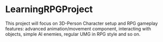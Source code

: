# LearningRPGProject
This project will focus on 3D-Person Character setup and RPG gameplay features: advanced animation/movement component, interacting with objects, simple AI enemies, regular UMG in RPG style and so on. 
